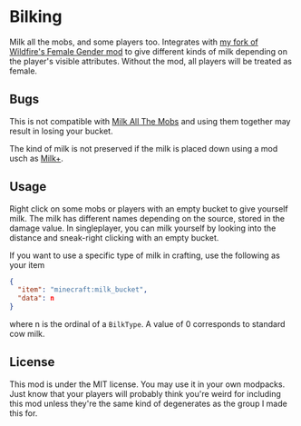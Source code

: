 # Bilking

Milk all the mobs, and some players too. Integrates with [my fork of Wildfire's Female Gender mod](https://github.com/jlortiz0/WildfireFemaleGenderMod) to give different kinds of milk depending on the player's visible attributes. Without the mod, all players will be treated as female.

## Bugs

This is not compatible with [Milk All The Mobs](https://www.curseforge.com/minecraft/mc-mods/milk-all-the-mobs) and using them together may result in losing your bucket.

The kind of milk is not preserved if the milk is placed down using a mod usch as [Milk+](https://modrinth.com/mod/milk_plus).

## Usage

Right click on some mobs or players with an empty bucket to give yourself milk. The milk has different names depending on the source, stored in the damage value. In singleplayer, you can milk yourself by looking into the distance and sneak-right clicking with an empty bucket.

If you want to use a specific type of milk in crafting, use the following as your item
```json
{
  "item": "minecraft:milk_bucket",
  "data": n
}
```
where n is the ordinal of a `BilkType`. A value of 0 corresponds to standard cow milk.

## License

This mod is under the MIT license. You may use it in your own modpacks. Just know that your players will probably think you're weird for including this mod unless they're the same kind of degenerates as the group I made this for.
